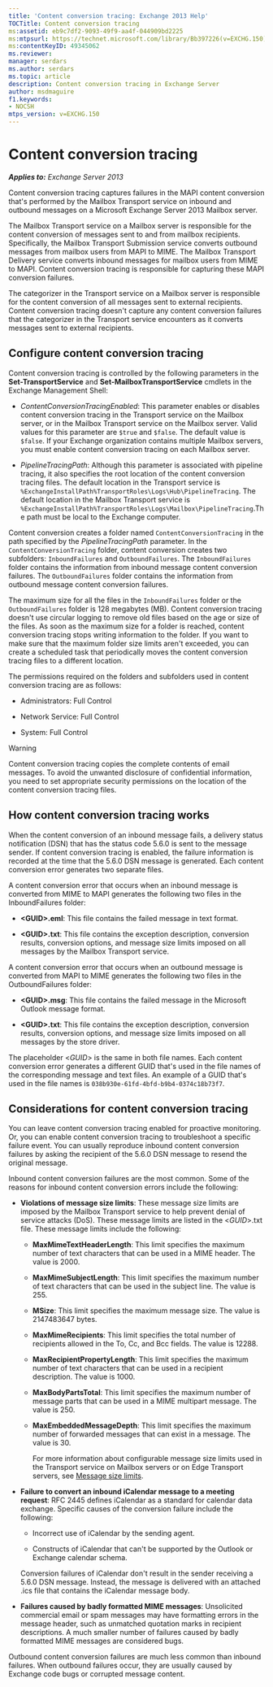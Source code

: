 ```yaml
---
title: 'Content conversion tracing: Exchange 2013 Help'
TOCTitle: Content conversion tracing
ms:assetid: eb9c7df2-9093-49f9-aa4f-044909bd2225
ms:mtpsurl: https://technet.microsoft.com/library/Bb397226(v=EXCHG.150)
ms:contentKeyID: 49345062
ms.reviewer: 
manager: serdars
ms.author: serdars
ms.topic: article
description: Content conversion tracing in Exchange Server
author: msdmaguire
f1.keywords:
- NOCSH
mtps_version: v=EXCHG.150
---
```


# Content conversion tracing

_**Applies to:** Exchange Server 2013_

Content conversion tracing captures failures in the MAPI content conversion that's performed by the Mailbox Transport service on inbound and outbound messages on a Microsoft Exchange Server 2013 Mailbox server.

The Mailbox Transport service on a Mailbox server is responsible for the content conversion of messages sent to and from mailbox recipients. Specifically, the Mailbox Transport Submission service converts outbound messages from mailbox users from MAPI to MIME. The Mailbox Transport Delivery service converts inbound messages for mailbox users from MIME to MAPI. Content conversion tracing is responsible for capturing these MAPI conversion failures.

The categorizer in the Transport service on a Mailbox server is responsible for the content conversion of all messages sent to external recipients. Content conversion tracing doesn't capture any content conversion failures that the categorizer in the Transport service encounters as it converts messages sent to external recipients.

## Configure content conversion tracing

Content conversion tracing is controlled by the following parameters in the **Set-TransportService** and **Set-MailboxTransportService** cmdlets in the Exchange Management Shell:

- *ContentConversionTracingEnabled*: This parameter enables or disables content conversion tracing in the Transport service on the Mailbox server, or in the Mailbox Transport service on the Mailbox server. Valid values for this parameter are `$true` and `$false`. The default value is `$false`. If your Exchange organization contains multiple Mailbox servers, you must enable content conversion tracing on each Mailbox server.

- *PipelineTracingPath*: Although this parameter is associated with pipeline tracing, it also specifies the root location of the content conversion tracing files. The default location in the Transport service is `%ExchangeInstallPath%TransportRoles\Logs\Hub\PipelineTracing`. The default location in the Mailbox Transport service is `%ExchangeInstallPath%TransportRoles\Logs\Mailbox\PipelineTracing`.The path must be local to the Exchange computer.

Content conversion creates a folder named `ContentConversionTracing` in the path specified by the *PipelineTracingPath* parameter. In the `ContentConversionTracing` folder, content conversion creates two subfolders: `InboundFailures` and `OutboundFailures`. The `InboundFailures` folder contains the information from inbound message content conversion failures. The `OutboundFailures` folder contains the information from outbound message content conversion failures.

The maximum size for all the files in the `InboundFailures` folder or the `OutboundFailures` folder is 128 megabytes (MB). Content conversion tracing doesn't use circular logging to remove old files based on the age or size of the files. As soon as the maximum size for a folder is reached, content conversion tracing stops writing information to the folder. If you want to make sure that the maximum folder size limits aren't exceeded, you can create a scheduled task that periodically moves the content conversion tracing files to a different location.

The permissions required on the folders and subfolders used in content conversion tracing are as follows:

- Administrators: Full Control

- Network Service: Full Control

- System: Full Control

> [!WARNING]
> Content conversion tracing copies the complete contents of email messages. To avoid the unwanted disclosure of confidential information, you need to set appropriate security permissions on the location of the content conversion tracing files.

## How content conversion tracing works

When the content conversion of an inbound message fails, a delivery status notification (DSN) that has the status code 5.6.0 is sent to the message sender. If content conversion tracing is enabled, the failure information is recorded at the time that the 5.6.0 DSN message is generated. Each content conversion error generates two separate files.

A content conversion error that occurs when an inbound message is converted from MIME to MAPI generates the following two files in the InboundFailures folder:

- **\<GUID\>.eml**: This file contains the failed message in text format.

- **\<GUID\>.txt**: This file contains the exception description, conversion results, conversion options, and message size limits imposed on all messages by the Mailbox Transport service.

A content conversion error that occurs when an outbound message is converted from MAPI to MIME generates the following two files in the OutboundFailures folder:

- **\<GUID\>.msg**: This file contains the failed message in the Microsoft Outlook message format.

- **\<GUID\>.txt**: This file contains the exception description, conversion results, conversion options, and message size limits imposed on all messages by the store driver.

The placeholder \<*GUID*\> is the same in both file names. Each content conversion error generates a different GUID that's used in the file names of the corresponding message and text files. An example of a GUID that's used in the file names is `038b930e-61fd-4bfd-b9b4-0374c18b73f7`.

## Considerations for content conversion tracing

You can leave content conversion tracing enabled for proactive monitoring. Or, you can enable content conversion tracing to troubleshoot a specific failure event. You can usually reproduce inbound content conversion failures by asking the recipient of the 5.6.0 DSN message to resend the original message.

Inbound content conversion failures are the most common. Some of the reasons for inbound content conversion errors include the following:

- **Violations of message size limits**: These message size limits are imposed by the Mailbox Transport service to help prevent denial of service attacks (DoS). These message limits are listed in the \<*GUID*\>.txt file. These message limits include the following:

  - **MaxMimeTextHeaderLength**: This limit specifies the maximum number of text characters that can be used in a MIME header. The value is 2000.

  - **MaxMimeSubjectLength**: This limit specifies the maximum number of text characters that can be used in the subject line. The value is 255.

  - **MSize**: This limit specifies the maximum message size. The value is 2147483647 bytes.

  - **MaxMimeRecipients**: This limit specifies the total number of recipients allowed in the To, Cc, and Bcc fields. The value is 12288.

  - **MaxRecipientPropertyLength**: This limit specifies the maximum number of text characters that can be used in a recipient description. The value is 1000.

  - **MaxBodyPartsTotal**: This limit specifies the maximum number of message parts that can be used in a MIME multipart message. The value is 250.

  - **MaxEmbeddedMessageDepth**: This limit specifies the maximum number of forwarded messages that can exist in a message. The value is 30.

    For more information about configurable message size limits used in the Transport service on Mailbox servers or on Edge Transport servers, see [Message size limits](message-size-limits-exchange-2013-help.md).

- **Failure to convert an inbound iCalendar message to a meeting request**: RFC 2445 defines iCalendar as a standard for calendar data exchange. Specific causes of the conversion failure include the following:

  - Incorrect use of iCalendar by the sending agent.

  - Constructs of iCalendar that can't be supported by the Outlook or Exchange calendar schema.

  Conversion failures of iCalendar don't result in the sender receiving a 5.6.0 DSN message. Instead, the message is delivered with an attached .ics file that contains the iCalendar message body.

- **Failures caused by badly formatted MIME messages**: Unsolicited commercial email or spam messages may have formatting errors in the message header, such as unmatched quotation marks in recipient descriptions. A much smaller number of failures caused by badly formatted MIME messages are considered bugs.

Outbound content conversion failures are much less common than inbound failures. When outbound failures occur, they are usually caused by Exchange code bugs or corrupted message content.

